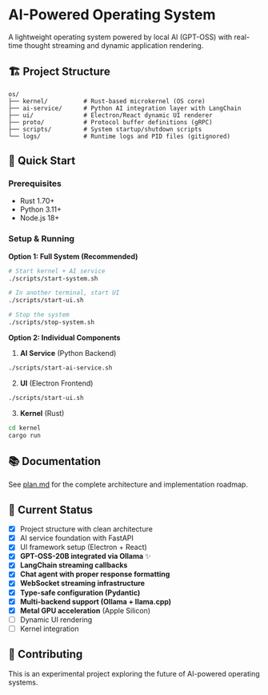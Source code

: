 # AI-Powered Operating System

A lightweight operating system powered by local AI (GPT-OSS) with real-time thought streaming and dynamic application rendering.

## 🏗️ Project Structure

```
os/
├── kernel/          # Rust-based microkernel (OS core)
├── ai-service/      # Python AI integration layer with LangChain
├── ui/              # Electron/React dynamic UI renderer
├── proto/           # Protocol buffer definitions (gRPC)
├── scripts/         # System startup/shutdown scripts
└── logs/            # Runtime logs and PID files (gitignored)
```

## 🚀 Quick Start

### Prerequisites
- Rust 1.70+
- Python 3.11+
- Node.js 18+

### Setup & Running

**Option 1: Full System (Recommended)**
```bash
# Start kernel + AI service
./scripts/start-system.sh

# In another terminal, start UI
./scripts/start-ui.sh

# Stop the system
./scripts/stop-system.sh
```

**Option 2: Individual Components**

1. **AI Service** (Python Backend)
```bash
./scripts/start-ai-service.sh
```

2. **UI** (Electron Frontend)
```bash
./scripts/start-ui.sh
```

3. **Kernel** (Rust)
```bash
cd kernel
cargo run
```

## 📚 Documentation

See [plan.md](./plan.md) for the complete architecture and implementation roadmap.

## 🎯 Current Status

- [x] Project structure with clean architecture
- [x] AI service foundation with FastAPI
- [x] UI framework setup (Electron + React)
- [x] **GPT-OSS-20B integrated via Ollama** ✨
- [x] **LangChain streaming callbacks**
- [x] **Chat agent with proper response formatting**
- [x] **WebSocket streaming infrastructure**
- [x] **Type-safe configuration (Pydantic)**
- [x] **Multi-backend support (Ollama + llama.cpp)**
- [x] **Metal GPU acceleration** (Apple Silicon)
- [ ] Dynamic UI rendering
- [ ] Kernel integration

## 🤝 Contributing

This is an experimental project exploring the future of AI-powered operating systems.

